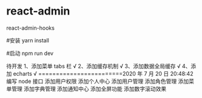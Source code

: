 <!-- @format -->

# react-admin

react-admin-hooks

#安装
yarn install

#启动
npm run dev

待开发
1、添加菜单 tabs 栏 √
2、添加缓存机制 √
3、添加数据全局缓存 √
4、添加 echarts √
========================2020 年 7 月 20 日 20:48:42
编写 node 接口
添加用户权限
添加个人中心
添加用户管理
添加角色管理
添加菜单管理
添加字典管理
添加通知中心
添加全屏功能
添加数字滚动效果
